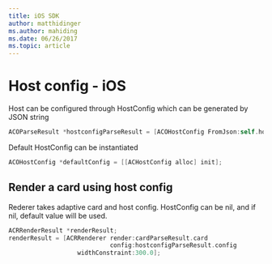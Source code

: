 ```yaml
---
title: iOS SDK
author: matthidinger
ms.author: mahiding
ms.date: 06/26/2017
ms.topic: article
---
```


# Host config - iOS

Host can be configured through HostConfig which can be generated by JSON string

```objective-c
ACOParseResult *hostconfigParseResult = [ACOHostConfig FromJson:self.hostconfig];
```

Default HostConfig can be instantiated

```objective-c
ACOHostConfig *defaultConfig = [[ACHostConfig alloc] init];
```

## Render a card using host config

Rederer takes adaptive card and host config. HostConfig can be nil, and if nil, default value will be used.

```objective-c
ACRRenderResult *renderResult;
renderResult = [ACRRenderer render:cardParseResult.card
                            config:hostconfigParseResult.config
                   widthConstraint:300.0];
```